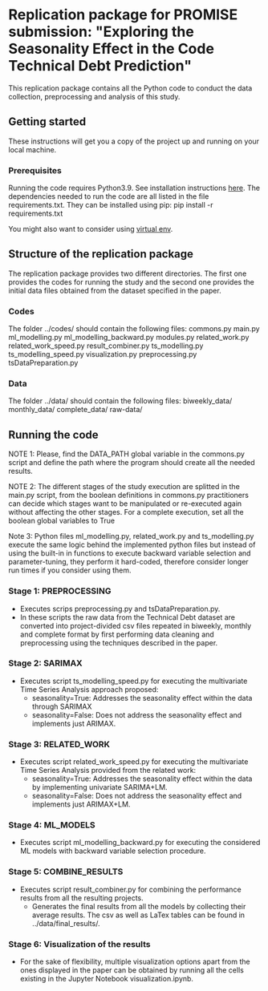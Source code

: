 # Replication package for PROMISE submission: "Exploring the Seasonality Effect in the Code Technical Debt Prediction"

This replication package contains all the Python code to conduct the data collection, preprocessing and analysis of this study.

## Getting started

These instructions will get you a copy of the project up and running on your local machine.

### Prerequisites

Running the code requires Python3.9. See installation instructions [here](https://www.python.org/downloads/).
The dependencies needed to run the code are all listed in the file requirements.txt. They can be installed using pip:
pip install -r requirements.txt

You might also want to consider using [virtual env](https://packaging.python.org/guides/installing-using-pip-and-virtualenv/).

## Structure of the replication package

The replication package provides two different directories. The first one provides the codes for running the study and the second one
provides the initial data files obtained from the dataset specified in the paper.

### Codes

The folder ../codes/ should contain the following files:
commons.py
main.py
ml_modelling.py
ml_modelling_backward.py
modules.py
related_work.py
related_work_speed.py
result_combiner.py
ts_modelling.py
ts_modelling_speed.py
visualization.py
preprocessing.py
tsDataPreparation.py

### Data
The folder ../data/ should contain the following files:
biweekly_data/
monthly_data/
complete_data/
raw-data/





## Running the code

NOTE 1: Please, find the DATA_PATH global variable in the commons.py script and define the path where the program should create all the needed results.

NOTE 2: The different stages of the study execution are splitted in the main.py script, from the boolean definitions in
commons.py practitioners can decide which stages want to be manipulated or re-executed again without affecting the other stages.
For a complete execution, set all the boolean global variables to True

Note 3: Python files ml_modelling.py, related_work.py and ts_modelling.py execute the same logic behind the implemented python files but instead of using the built-in in functions to execute backward variable selection and parameter-tuning, they perform it hard-coded, therefore consider longer run times if you consider using them.

### Stage 1: PREPROCESSING

- Executes scrips preprocessing.py and tsDataPreparation.py.
- In these scripts the raw data from the Technical Debt dataset are converted into project-divided csv files repeated in 
biweekly, monthly and complete format by first performing data cleaning and preprocessing using the techniques
described in the paper.

### Stage 2: SARIMAX

- Executes script ts_modelling_speed.py for executing the multivariate Time Series Analysis approach proposed:
  - seasonality=True: Addresses the seasonality effect within the data through SARIMAX
  - seasonality=False: Does not address the seasonality effect and implements just ARIMAX.

### Stage 3: RELATED_WORK

- Executes script related_work_speed.py for executing the multivariate Time Series Analysis provided from the related work:
  - seasonality=True: Addresses the seasonality effect within the data by implementing univariate SARIMA+LM.
  - seasonality=False: Does not address the seasonality effect and implements just ARIMAX+LM.

### Stage 4: ML_MODELS

- Executes script ml_modelling_backward.py for executing the considered ML models with backward variable selection procedure.

### Stage 5: COMBINE_RESULTS

- Executes script result_combiner.py for combining the performance results from all the resulting projects.
  - Generates the final results from all the models by collecting their average results. The csv as well as LaTex tables can be found in ../data/final_results/.

### Stage 6: Visualization of the results

- For the sake of flexibility, multiple visualization options apart from the ones displayed in the paper can be obtained by running all the cells existing in the Jupyter Notebook visualization.ipynb.